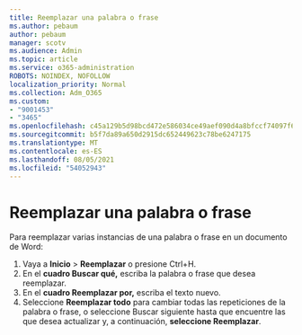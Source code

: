 ```yaml
---
title: Reemplazar una palabra o frase
ms.author: pebaum
author: pebaum
manager: scotv
ms.audience: Admin
ms.topic: article
ms.service: o365-administration
ROBOTS: NOINDEX, NOFOLLOW
localization_priority: Normal
ms.collection: Adm_O365
ms.custom:
- "9001453"
- "3465"
ms.openlocfilehash: c45a129b5d98bcd472e586034ce49aef090d4a8bfccf74097f6df8b0f5379184
ms.sourcegitcommit: b5f7da89a650d2915dc652449623c78be6247175
ms.translationtype: MT
ms.contentlocale: es-ES
ms.lasthandoff: 08/05/2021
ms.locfileid: "54052943"
---
```

# <a name="replace-a-word-or-phrase"></a>Reemplazar una palabra o frase

Para reemplazar varias instancias de una palabra o frase en un documento de Word:

1. Vaya a **Inicio**  >  **Reemplazar** o presione Ctrl+H.
2. En el **cuadro Buscar qué,** escriba la palabra o frase que desea reemplazar. 
3. En el **cuadro Reemplazar por,** escriba el texto nuevo.
3. Seleccione **Reemplazar todo** para cambiar todas las repeticiones  de la palabra o frase, o seleccione Buscar siguiente hasta que encuentre las que desea actualizar y, a continuación, **seleccione Reemplazar**.